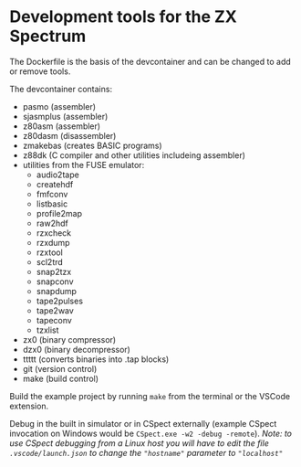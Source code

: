 # Development tools for the ZX Spectrum

The Dockerfile is the basis of the devcontainer and can be changed to add or remove tools.

The devcontainer contains:
- pasmo (assembler)
- sjasmplus (assembler)
- z80asm (assembler)
- z80dasm (disassembler)
- zmakebas (creates BASIC programs)
- z88dk (C compiler and other utilities includeing assembler)
- utilities from the FUSE emulator:
    - audio2tape
    - createhdf
    - fmfconv
    - listbasic
    - profile2map
    - raw2hdf
    - rzxcheck
    - rzxdump
    - rzxtool
    - scl2trd
    - snap2tzx
    - snapconv
    - snapdump
    - tape2pulses
    - tape2wav
    - tapeconv
    - tzxlist
- zx0 (binary compressor)
- dzx0 (binary decompressor)
- ttttt (converts binaries into .tap blocks)
- git (version control)
- make (build control)

Build the example project by running `make` from the terminal or the VSCode extension.

Debug in the built in simulator or in CSpect externally (example CSpect invocation on Windows would be `CSpect.exe -w2 -debug -remote`).
*Note: to use CSpect debugging from a Linux host you will have to edit the file `.vscode/launch.json` to change the `"hostname"` parameter to `"localhost"`*
